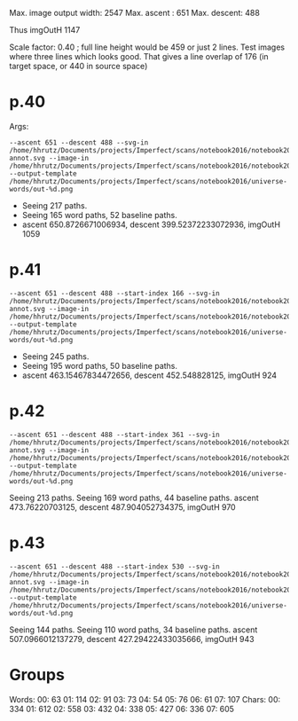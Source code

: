 Max. image output width: 2547
Max. ascent : 651
Max. descent: 488

Thus imgOutH 1147

Scale factor: 0.40 ; full line height would be 459 or just 2 lines.
Test images where three lines which looks good. That gives
a line overlap of 176 (in target space, or 440 in source space)

# p.40

Args:

    --ascent 651 --descent 488 --svg-in /home/hhrutz/Documents/projects/Imperfect/scans/notebook2016/notebook2016_p40m-annot.svg --image-in /home/hhrutz/Documents/projects/Imperfect/scans/notebook2016/notebook2016_p40.png --output-template /home/hhrutz/Documents/projects/Imperfect/scans/notebook2016/universe-words/out-%d.png

- Seeing 217 paths.
- Seeing 165 word paths, 52 baseline paths.
- ascent 650.8726671006934, descent 399.52372233072936, imgOutH 1059

# p.41

    --ascent 651 --descent 488 --start-index 166 --svg-in /home/hhrutz/Documents/projects/Imperfect/scans/notebook2016/notebook2016_p41m-annot.svg --image-in /home/hhrutz/Documents/projects/Imperfect/scans/notebook2016/notebook2016_p41.png --output-template /home/hhrutz/Documents/projects/Imperfect/scans/notebook2016/universe-words/out-%d.png

- Seeing 245 paths.
- Seeing 195 word paths, 50 baseline paths.
- ascent 463.15467834472656, descent 452.548828125, imgOutH 924

# p.42

    --ascent 651 --descent 488 --start-index 361 --svg-in /home/hhrutz/Documents/projects/Imperfect/scans/notebook2016/notebook2016_p42m-annot.svg --image-in /home/hhrutz/Documents/projects/Imperfect/scans/notebook2016/notebook2016_p42.png --output-template /home/hhrutz/Documents/projects/Imperfect/scans/notebook2016/universe-words/out-%d.png

Seeing 213 paths.
Seeing 169 word paths, 44 baseline paths.
ascent 473.76220703125, descent 487.904052734375, imgOutH 970

# p.43

    --ascent 651 --descent 488 --start-index 530 --svg-in /home/hhrutz/Documents/projects/Imperfect/scans/notebook2016/notebook2016_p43m-annot.svg --image-in /home/hhrutz/Documents/projects/Imperfect/scans/notebook2016/notebook2016_p43.png --output-template /home/hhrutz/Documents/projects/Imperfect/scans/notebook2016/universe-words/out-%d.png

Seeing 144 paths.
Seeing 110 word paths, 34 baseline paths.
ascent 507.0966012137279, descent 427.29422433035666, imgOutH 943

# Groups

Words:
  00: 63
  01: 114
  02: 91
  03: 73
  04: 54
  05: 76
  06: 61
  07: 107
Chars:
  00: 334
  01: 612
  02: 558
  03: 432
  04: 338
  05: 427
  06: 336
  07: 605
